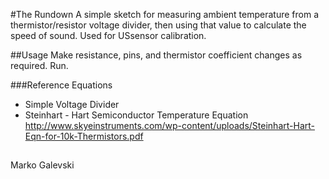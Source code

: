 #The Rundown
A simple sketch for measuring ambient temperature from a thermistor/resistor voltage divider, then using that value to calculate the speed of sound. Used for USsensor calibration.

##Usage
Make resistance, pins, and thermistor coefficient changes as required. Run.

###Reference Equations
* Simple Voltage Divider
* Steinhart - Hart Semiconductor Temperature Equation http://www.skyeinstruments.com/wp-content/uploads/Steinhart-Hart-Eqn-for-10k-Thermistors.pdf

##
Marko Galevski
